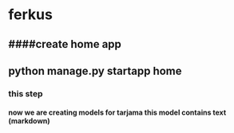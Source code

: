 # ferkus

####create home app
---------
python manage.py startapp home
---------
### this step
#### now we are creating models for tarjama this model contains text (markdown) 
